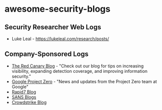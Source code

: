 # awesome-security-blogs

## Security Researcher Web Logs 
* Luke Leal - https://lukeleal.com/research/posts/ 


## Company-Sponsored Logs
* [The Red Canary Blog](https://redcanary.com/blog/) - "Check out our blog for tips on increasing visibility, expanding detection coverage, and improving information security." 
* [Google Project Zero](https://googleprojectzero.blogspot.com/) - "News and updates from the Project Zero team at Google"
* [Rapid7 Blog](https://blog.rapid7.com/tag/research/)
* [SANS Blogs](https://www.sans.org/blog/)
* [Crowdstrike Blog](https://www.crowdstrike.com/blog/)
